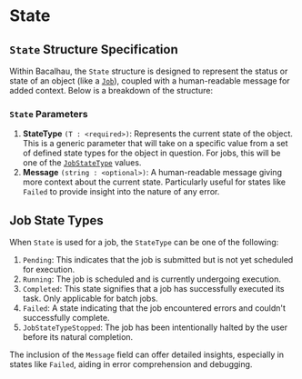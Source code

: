 # State

## `State` Structure Specification

Within Bacalhau, the `State` structure is designed to represent the status or state of an object (like a [`Job`](broken-reference)), coupled with a human-readable message for added context. Below is a breakdown of the structure:

### `State` Parameters

1. **StateType** `(T : <required>)`: Represents the current state of the object. This is a generic parameter that will take on a specific value from a set of defined state types for the object in question. For jobs, this will be one of the [`JobStateType`](state.md#job-state-types) values.
2. **Message** `(string : <optional>)`: A human-readable message giving more context about the current state. Particularly useful for states like `Failed` to provide insight into the nature of any error.

## Job State Types

When `State` is used for a job, the `StateType` can be one of the following:

1. `Pending`: This indicates that the job is submitted but is not yet scheduled for execution.
2. `Running`: The job is scheduled and is currently undergoing execution.
3. `Completed`: This state signifies that a job has successfully executed its task. Only applicable for batch jobs.
4. `Failed`: A state indicating that the job encountered errors and couldn't successfully complete.
5. `JobStateTypeStopped`: The job has been intentionally halted by the user before its natural completion.

The inclusion of the `Message` field can offer detailed insights, especially in states like `Failed`, aiding in error comprehension and debugging.
